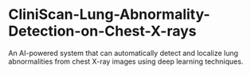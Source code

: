 # CliniScan-Lung-Abnormality-Detection-on-Chest-X-rays
An AI-powered system that can automatically detect and localize lung abnormalities from chest X-ray images using deep learning techniques. 

